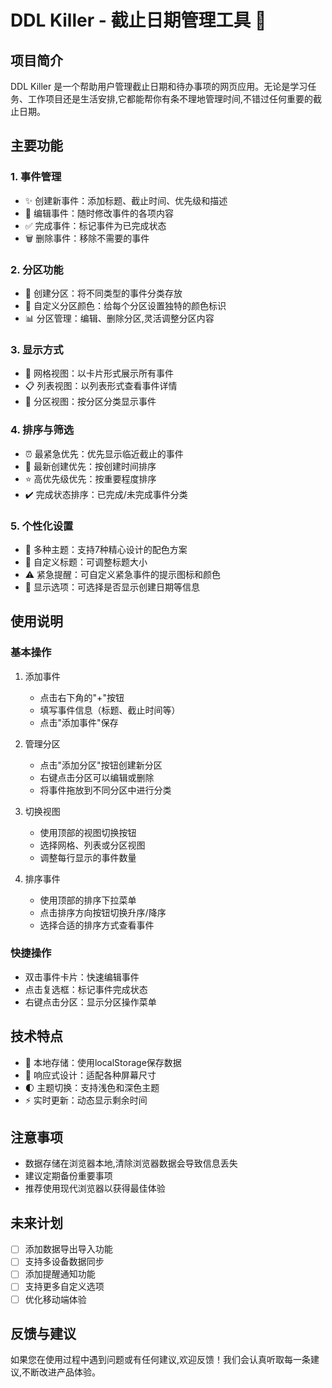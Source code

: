 # DDL Killer - 截止日期管理工具 📅

## 项目简介
DDL Killer 是一个帮助用户管理截止日期和待办事项的网页应用。无论是学习任务、工作项目还是生活安排,它都能帮你有条不理地管理时间,不错过任何重要的截止日期。

## 主要功能

### 1. 事件管理
- ✨ 创建新事件：添加标题、截止时间、优先级和描述
- 📝 编辑事件：随时修改事件的各项内容
- ✅ 完成事件：标记事件为已完成状态
- 🗑️ 删除事件：移除不需要的事件

### 2. 分区功能
- 📁 创建分区：将不同类型的事件分类存放
- 🎨 自定义分区颜色：给每个分区设置独特的颜色标识
- 📊 分区管理：编辑、删除分区,灵活调整分区内容

### 3. 显示方式
- 📱 网格视图：以卡片形式展示所有事件
- 📋 列表视图：以列表形式查看事件详情
- 📂 分区视图：按分区分类显示事件

### 4. 排序与筛选
- ⏰ 最紧急优先：优先显示临近截止的事件
- 📅 最新创建优先：按创建时间排序
- ⭐ 高优先级优先：按重要程度排序
- ✔️ 完成状态排序：已完成/未完成事件分类

### 5. 个性化设置
- 🎨 多种主题：支持7种精心设计的配色方案
- 📏 自定义标题：可调整标题大小
- ⚠️ 紧急提醒：可自定义紧急事件的提示图标和颜色
- 📅 显示选项：可选择是否显示创建日期等信息

## 使用说明

### 基本操作
1. 添加事件
   - 点击右下角的"+"按钮
   - 填写事件信息（标题、截止时间等）
   - 点击"添加事件"保存

2. 管理分区
   - 点击"添加分区"按钮创建新分区
   - 右键点击分区可以编辑或删除
   - 将事件拖放到不同分区中进行分类

3. 切换视图
   - 使用顶部的视图切换按钮
   - 选择网格、列表或分区视图
   - 调整每行显示的事件数量

4. 排序事件
   - 使用顶部的排序下拉菜单
   - 点击排序方向按钮切换升序/降序
   - 选择合适的排序方式查看事件

### 快捷操作
- 双击事件卡片：快速编辑事件
- 点击复选框：标记事件完成状态
- 右键点击分区：显示分区操作菜单

## 技术特点
- 💾 本地存储：使用localStorage保存数据
- 🎨 响应式设计：适配各种屏幕尺寸
- 🌓 主题切换：支持浅色和深色主题
- ⚡ 实时更新：动态显示剩余时间

## 注意事项
- 数据存储在浏览器本地,清除浏览器数据会导致信息丢失
- 建议定期备份重要事项
- 推荐使用现代浏览器以获得最佳体验

## 未来计划
- [ ] 添加数据导出导入功能
- [ ] 支持多设备数据同步
- [ ] 添加提醒通知功能
- [ ] 支持更多自定义选项
- [ ] 优化移动端体验

## 反馈与建议
如果您在使用过程中遇到问题或有任何建议,欢迎反馈！我们会认真听取每一条建议,不断改进产品体验。 